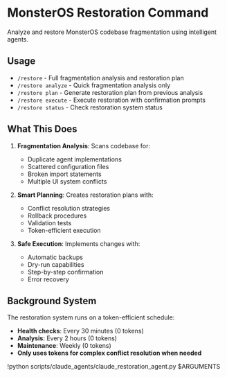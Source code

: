 # MonsterOS Restoration Command

Analyze and restore MonsterOS codebase fragmentation using intelligent agents.

## Usage
- `/restore` - Full fragmentation analysis and restoration plan
- `/restore analyze` - Quick fragmentation analysis only
- `/restore plan` - Generate restoration plan from previous analysis
- `/restore execute` - Execute restoration with confirmation prompts
- `/restore status` - Check restoration system status

## What This Does

1. **Fragmentation Analysis**: Scans codebase for:
   - Duplicate agent implementations
   - Scattered configuration files  
   - Broken import statements
   - Multiple UI system conflicts

2. **Smart Planning**: Creates restoration plans with:
   - Conflict resolution strategies
   - Rollback procedures
   - Validation tests
   - Token-efficient execution

3. **Safe Execution**: Implements changes with:
   - Automatic backups
   - Dry-run capabilities
   - Step-by-step confirmation
   - Error recovery

## Background System

The restoration system runs on a token-efficient schedule:
- **Health checks**: Every 30 minutes (0 tokens)
- **Analysis**: Every 2 hours (0 tokens) 
- **Maintenance**: Weekly (0 tokens)
- **Only uses tokens for complex conflict resolution when needed**

!python scripts/claude_agents/claude_restoration_agent.py $ARGUMENTS